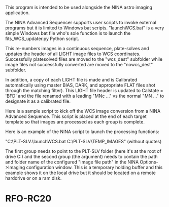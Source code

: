 This program is intended to be used alongside the NINA astro imaging application.

The NINA Advanced Sequencer supports user scripts to invoke external programs but it is limited to Windows 
bat scripts. "launchWCS.bat" is a very simple Windows bat file who's sole function is to launch the 
fits_WCS_updater.py Python script. 

This re-numbers images in a continuous sequence, plate-solves and updates the header of all LIGHT image 
files to WCS coordinates. Successfully platesolved files are moved to the "wcs_dest" subfolder while 
image files not successfully converted are moved to the "nowcs_dest" subfolder.

In addition, a copy of each LIGHT file is made and is Calibrated automatically using master BIAS, DARK, and 
appropriate FLAT files shot through the matching filter). This LIGHT file header is updated to Calstate = 'BFD'
and the file renamed with a leading "MNc ..." vs the normal "MN ..." to designate it as a calibrated file.

Here is a sample script to kick off the WCS image conversion from a NINA Advanced Sequence. This script is 
placed at the end of each target template so that images are processed as each group is complete.

Here is an example of the NINA script to launch the processing functions:

"C:\PLT-SLV\.\launchWCS.bat C:\PLT-SLV\TEMP_IMAGES" (without quotes)

The first group needs to point to the PLT-SLV folder (here it's at the root of drive C:\) and the second 
group (the argument) needs to contain the path and folder name of the configured "Image file path" in the 
NINA Options->Imaging configuration window. This is a temporary holding buffer and this example shows it
on the local drive but it should be located on a remote harddrive or on a ram disk.

# RFO-RC20
